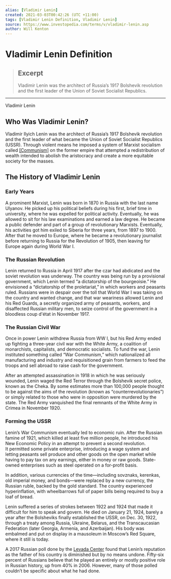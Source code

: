 ```yaml
---
alias: [Vladimir Lenin]
created: 2021-03-03T00:42:26 (UTC +11:00)
tags: [Vladimir Lenin Definition, Vladimir Lenin]
source: https://www.investopedia.com/terms/v/vladimir-lenin.asp
author: Will Kenton
---
```


# Vladimir Lenin Definition

> ## Excerpt
> Vladimir Lenin was the architect of Russia’s 1917 Bolshevik revolution and the first leader of the Union of Soviet Socialist Republics.

---

Vladimir Lenin
## Who Was Vladimir Lenin?

Vladimir Ilyich Lenin was the architect of Russia’s 1917 Bolshevik revolution and the first leader of what became the Union of Soviet Socialist Republics (USSR). Through violent means he imposed a system of Marxist socialism called [[Communism]](https://www.investopedia.com/terms/c/communism.asp) on the former empire that attempted a redistribution of wealth intended to abolish the aristocracy and create a more equitable society for the masses.

## The History of Vladimir Lenin

### Early Years

A prominent Marxist, Lenin was born in 1870 in Russia with the last name Ulyanov. He picked up his political beliefs during his first, brief time in university, where he was expelled for political activity. Eventually, he was allowed to sit for his law examinations and earned a law degree. He became a public defender and part of a group of revolutionary Marxists. Eventually, his activities got him exiled to Siberia for three years, from 1897 to 1900. After that he moved to Europe, where he became a revolutionary journalist before returning to Russia for the Revolution of 1905, then leaving for Europe again during World War I.

### The Russian Revolution

Lenin returned to Russia in April 1917 after the czar had abdicated and the soviet revolution was underway. The country was being run by a provisional government, which Lenin termed “a dictatorship of the bourgeoisie.” He envisioned a “dictatorship of the proletariat,” in which workers and peasants ruled. Russians were in despair over the toll that World War I was taking on the country and wanted change, and that war weariness allowed Lenin and his Red Guards, a secretly organized army of peasants, workers, and disaffected Russian military men, to seize control of the government in a bloodless coup d'état in November 1917.

### The Russian Civil War

Once in power Lenin withdrew Russia from WW I, but his Red Army ended up fighting a three-year civil war with the White Army, a coalition of monarchists, capitalists, and democratic socialists. To fund the war, Lenin instituted something called “War Communism,” which nationalized all manufacturing and industry and requisitioned grain from farmers to feed the troops and sell abroad to raise cash for the government.

After an attempted assassination in 1918 in which he was seriously wounded, Lenin waged the Red Terror through the Bolshevik secret police, known as the Cheka. By some estimates more than 100,000 people thought to be against the aims of the revolution (known as “counterrevolutionaries”) or simply related to those who were in opposition were murdered by the state. The Red Army vanquished the final remnants of the White Army in Crimea in November 1920.

### Forming the USSR

Lenin’s War Communism eventually led to economic ruin. After the Russian famine of 1921, which killed at least five million people, he introduced his New Economic Policy in an attempt to prevent a second revolution. It permitted some private enterprise, introducing a wage system and letting peasants sell produce and other goods on the open market while having to pay tax on any earnings, either in money or raw goods. State-owned enterprises such as steel operated on a for-profit basis.

In addition, various currencies of the time—including sovznaks, kerenkas, old imperial money, and bonds—were replaced by a new currency, the Russian ruble, backed by the gold standard. The country experienced hyperinflation, with wheelbarrows full of paper bills being required to buy a loaf of bread.

Lenin suffered a series of strokes between 1922 and 1924 that made it difficult for him to speak and govern. He died on January 21, 1924, barely a year after the Bolsheviks finally established the USSR, on Dec. 30, 1922, through a treaty among Russia, Ukraine, Belarus, and the Transcaucasian Federation (later Georgia, Armenia, and Azerbaijan). His body was embalmed and put on display in a mausoleum in Moscow’s Red Square, where it still is today.

A 2017 Russian poll done by the [Levada Center](http://www.levada.ru/2017/04/19/vladimir-lenin/) found that Lenin’s reputation as the father of his country is diminished but by no means undone. Fifty-six percent of Russians believe that he played an entirely or mostly positive role in Russian history, up from 40% in 2006. However, many of those polled couldn’t be specific about what he had done.
